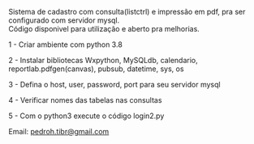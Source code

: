 Sistema de cadastro com consulta(listctrl) e impressão em pdf, pra ser configurado com servidor mysql. <br>
Código disponivel para utilização e aberto pra melhorias.

1 - Criar ambiente com python 3.8

2 - Instalar bibliotecas Wxpython, MySQLdb, calendario, reportlab.pdfgen(canvas), pubsub, datetime, sys, os

3 - Defina o host, user, password, port para seu servidor mysql

4 - Verificar nomes das tabelas nas consultas

5 - Com o python3 execute o código login2.py


Email: pedroh.tibr@gmail.com






